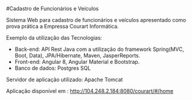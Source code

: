 #Cadastro de Funcionários e Veículos

Sistema Web para cadastro de funcionários e veículos apresentado como prova prática a Empressa Courart Informática.

Exemplo da utilização das Tecnologias:

- Back-end: API Rest Java com a utilização do framework Spring(MVC, Boot, Data), JPA/Hibernate, Maven, JasperReports.
- Front-end: Angular 8, Angular Material e Bootstrap.
- Banco de dados: Postgres SQL

Servidor de aplicação utilizado: Apache Tomcat

Aplicação disponível em : http://104.248.2.184:8080/courart/#/home
